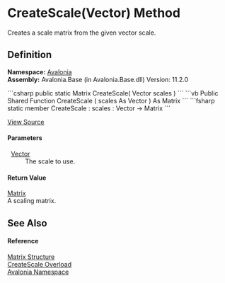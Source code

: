 # CreateScale(Vector) Method


Creates a scale matrix from the given vector scale.



## Definition
**Namespace:** <a href="N_Avalonia">Avalonia</a>  
**Assembly:** Avalonia.Base (in Avalonia.Base.dll) Version: 11.2.0

<Tabs groupId="api-code-preview">
<TabItem value="csharp" label="C#">
```csharp
public static Matrix CreateScale(
	Vector scales
)
```
</TabItem>
<TabItem value="vb" label="VB">
```vb
Public Shared Function CreateScale ( 
	scales As Vector
) As Matrix
```
</TabItem>
<TabItem value="fsharp" label="F#">
```fsharp
static member CreateScale : 
        scales : Vector -> Matrix 
```
</TabItem>
</Tabs>



<a href="https://github.com/AvaloniaUI/Avalonia/tree/master/src/Avalonia.Base/Matrix.cs#L247" title="View the source code">View Source</a>



#### Parameters
<dl><dt>  <a href="T_Avalonia_Vector">Vector</a></dt><dd>The scale to use.</dd></dl>

#### Return Value
<a href="T_Avalonia_Matrix">Matrix</a>  
A scaling matrix.

## See Also


#### Reference
<a href="T_Avalonia_Matrix">Matrix Structure</a>  
<a href="Overload_Avalonia_Matrix_CreateScale">CreateScale Overload</a>  
<a href="N_Avalonia">Avalonia Namespace</a>  
